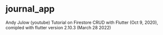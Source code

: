 # journal_app

Andy Julow (youtube)
Tutorial on
Firestore CRUD with Flutter (Oct 9, 2020), 
comipled with flutter version  2.10.3 (March 28 2022) 



